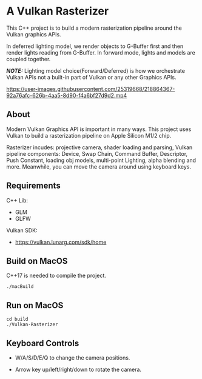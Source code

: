 # A Vulkan Rasterizer

This C++ project is to build a modern rasterization pipeline around the Vulkan graphics APIs. 

In deferred lighting model, we render objects to G-Buffer first and then render lights reading from G-Buffer. In forward mode, lights and models are coupled together.

***NOTE:*** Lighting model choice(Forward/Deferred) is how we orchestrate Vulkan APIs not a built-in part of Vulkan or any other Graphics APIs.

https://user-images.githubusercontent.com/25319668/218864367-92a76afc-626b-4aa5-8d90-f4a6bf27d9d2.mp4

## About

Modern Vulkan Graphics API is important in many ways.
This project uses Vulkan to build a rasterization pipeline on Apple Silicon M1/2 chip.

Rasterizer incudes: projective camera, shader loading and parsing, Vulkan pipeline components: Device, Swap Chain, Command Buffer, Descriptor, Push Constant, loading obj models, multi-point Lighting, alpha blending and more.
Meanwhile, you can move the camera around using keyboard keys.
## Requirements

C++ Lib:
* GLM
* GLFW

Vulkan SDK:
* https://vulkan.lunarg.com/sdk/home

## Build on MacOS

C++17 is needed to compile the project.
```
./macBuild
```
## Run on MacOS
```
cd build
./Vulkan-Rasterizer
```

## Keyboard Controls

* W/A/S/D/E/Q to change the camera positions.

* Arrow key up/left/right/down to rotate the camera.
